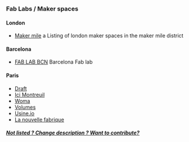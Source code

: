
### Fab Labs / Maker spaces

#### London 
* [Maker mile](http://makermile.cc) a Listing of london maker spaces in the maker mile district

#### Barcelona 

* [FAB LAB BCN](http://fablabbcn.org) Barcelona Fab lab

#### Paris 

* [Draft](http://www.ateliers-draft.com/) 
* [Ici Montreuil](http://www.icimontreuil.com/)
* [Woma](http://www.woma.fr/)
* [Volumes](volumesparis.org)
* [Usine.io](http://www.usine.io/)
* [La nouvelle fabrique](http://www.nouvellefabrique.fr/)

##### [Not listed ? Change description ? Want to contribute?](/not-listed.md) 
